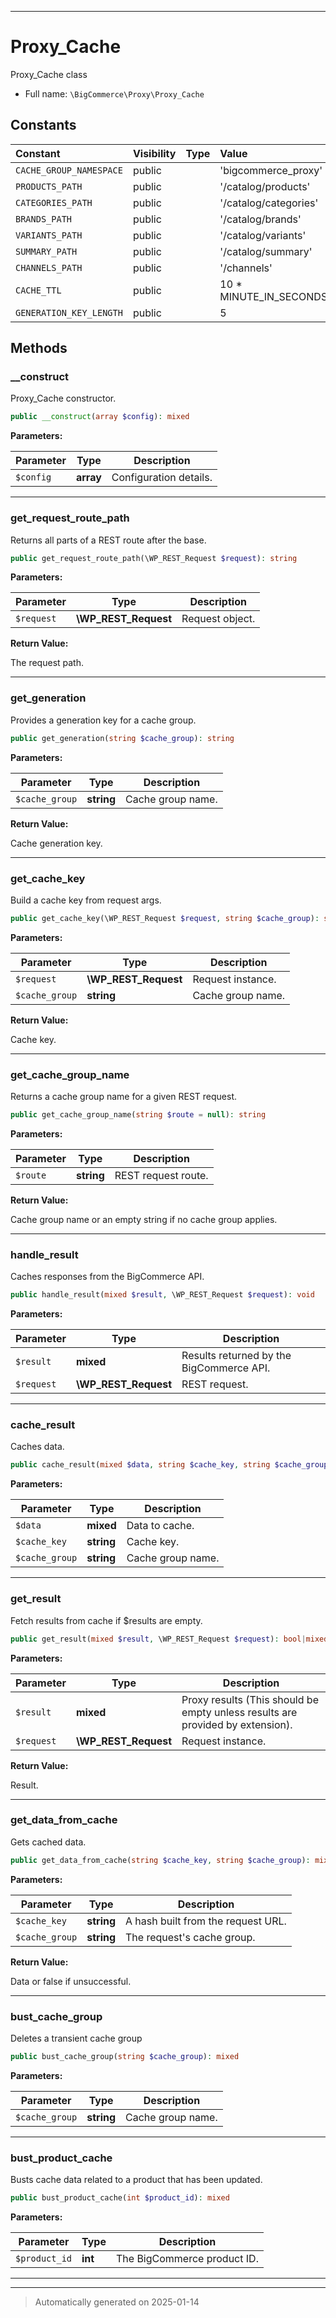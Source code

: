 ***

# Proxy_Cache

Proxy_Cache class



* Full name: `\BigCommerce\Proxy\Proxy_Cache`


## Constants

| Constant | Visibility | Type | Value |
|:---------|:-----------|:-----|:------|
|`CACHE_GROUP_NAMESPACE`|public| |&#039;bigcommerce_proxy&#039;|
|`PRODUCTS_PATH`|public| |&#039;/catalog/products&#039;|
|`CATEGORIES_PATH`|public| |&#039;/catalog/categories&#039;|
|`BRANDS_PATH`|public| |&#039;/catalog/brands&#039;|
|`VARIANTS_PATH`|public| |&#039;/catalog/variants&#039;|
|`SUMMARY_PATH`|public| |&#039;/catalog/summary&#039;|
|`CHANNELS_PATH`|public| |&#039;/channels&#039;|
|`CACHE_TTL`|public| |10 * MINUTE_IN_SECONDS|
|`GENERATION_KEY_LENGTH`|public| |5|


## Methods


### __construct

Proxy_Cache constructor.

```php
public __construct(array $config): mixed
```








**Parameters:**

| Parameter | Type | Description |
|-----------|------|-------------|
| `$config` | **array** | Configuration details. |





***

### get_request_route_path

Returns all parts of a REST route after the base.

```php
public get_request_route_path(\WP_REST_Request $request): string
```








**Parameters:**

| Parameter | Type | Description |
|-----------|------|-------------|
| `$request` | **\WP_REST_Request** | Request object. |


**Return Value:**

The request path.




***

### get_generation

Provides a generation key for a cache group.

```php
public get_generation(string $cache_group): string
```








**Parameters:**

| Parameter | Type | Description |
|-----------|------|-------------|
| `$cache_group` | **string** | Cache group name. |


**Return Value:**

Cache generation key.




***

### get_cache_key

Build a cache key from request args.

```php
public get_cache_key(\WP_REST_Request $request, string $cache_group): string
```








**Parameters:**

| Parameter | Type | Description |
|-----------|------|-------------|
| `$request` | **\WP_REST_Request** | Request instance. |
| `$cache_group` | **string** | Cache group name. |


**Return Value:**

Cache key.




***

### get_cache_group_name

Returns a cache group name for a given REST request.

```php
public get_cache_group_name(string $route = null): string
```








**Parameters:**

| Parameter | Type | Description |
|-----------|------|-------------|
| `$route` | **string** | REST request route. |


**Return Value:**

Cache group name or an empty string if no cache group applies.




***

### handle_result

Caches responses from the BigCommerce API.

```php
public handle_result(mixed $result, \WP_REST_Request $request): void
```








**Parameters:**

| Parameter | Type | Description |
|-----------|------|-------------|
| `$result` | **mixed** | Results returned by the BigCommerce API. |
| `$request` | **\WP_REST_Request** | REST request. |





***

### cache_result

Caches data.

```php
public cache_result(mixed $data, string $cache_key, string $cache_group): mixed
```








**Parameters:**

| Parameter | Type | Description |
|-----------|------|-------------|
| `$data` | **mixed** | Data to cache. |
| `$cache_key` | **string** | Cache key. |
| `$cache_group` | **string** | Cache group name. |





***

### get_result

Fetch results from cache if $results are empty.

```php
public get_result(mixed $result, \WP_REST_Request $request): bool|mixed
```








**Parameters:**

| Parameter | Type | Description |
|-----------|------|-------------|
| `$result` | **mixed** | Proxy results (This should be empty unless results are provided by extension). |
| `$request` | **\WP_REST_Request** | Request instance. |


**Return Value:**

Result.




***

### get_data_from_cache

Gets cached data.

```php
public get_data_from_cache(string $cache_key, string $cache_group): mixed
```








**Parameters:**

| Parameter | Type | Description |
|-----------|------|-------------|
| `$cache_key` | **string** | A hash built from the request URL. |
| `$cache_group` | **string** | The request&#039;s cache group. |


**Return Value:**

Data or false if unsuccessful.




***

### bust_cache_group

Deletes a transient cache group

```php
public bust_cache_group(string $cache_group): mixed
```








**Parameters:**

| Parameter | Type | Description |
|-----------|------|-------------|
| `$cache_group` | **string** | Cache group name. |





***

### bust_product_cache

Busts cache data related to a product that has been updated.

```php
public bust_product_cache(int $product_id): mixed
```








**Parameters:**

| Parameter | Type | Description |
|-----------|------|-------------|
| `$product_id` | **int** | The BigCommerce product ID. |





***


***
> Automatically generated on 2025-01-14
